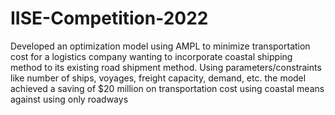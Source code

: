 # IISE-Competition-2022
Developed an optimization model using AMPL to minimize transportation cost for a logistics company wanting to incorporate coastal shipping method to its existing road shipment method. Using parameters/constraints like number of ships, voyages, freight capacity, demand, etc. the model achieved a saving of $20 million on transportation cost using coastal means against using only roadways
